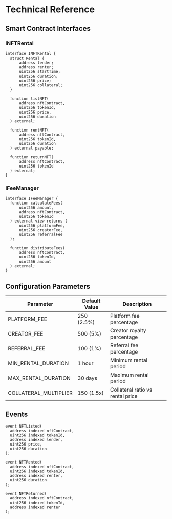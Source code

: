 # Technical Reference

## Smart Contract Interfaces

### INFTRental

```solidity
interface INFTRental {
  struct Rental {
      address lender;
      address renter;
      uint256 startTime;
      uint256 duration;
      uint256 price;
      uint256 collateral;
  }

  function listNFT(
      address nftContract,
      uint256 tokenId,
      uint256 price,
      uint256 duration
  ) external;

  function rentNFT(
      address nftContract,
      uint256 tokenId,
      uint256 duration
  ) external payable;

  function returnNFT(
      address nftContract,
      uint256 tokenId
  ) external;
}
```

### IFeeManager

```solidity
interface IFeeManager {
  function calculateFees(
      uint256 amount,
      address nftContract,
      uint256 tokenId
  ) external view returns (
      uint256 platformFee,
      uint256 creatorFee,
      uint256 referralFee
  );

  function distributeFees(
      address nftContract,
      uint256 tokenId,
      uint256 amount
  ) external;
}
```

## Configuration Parameters

| Parameter | Default Value | Description |
|-----------|---------------|-------------|
| PLATFORM_FEE | 250 (2.5%) | Platform fee percentage |
| CREATOR_FEE | 500 (5%) | Creator royalty percentage |
| REFERRAL_FEE | 100 (1%) | Referral fee percentage |
| MIN_RENTAL_DURATION | 1 hour | Minimum rental period |
| MAX_RENTAL_DURATION | 30 days | Maximum rental period |
| COLLATERAL_MULTIPLIER | 150 (1.5x) | Collateral ratio vs rental price |

## Events

```solidity
event NFTListed(
  address indexed nftContract,
  uint256 indexed tokenId,
  address indexed lender,
  uint256 price,
  uint256 duration
);

event NFTRented(
  address indexed nftContract,
  uint256 indexed tokenId,
  address indexed renter,
  uint256 duration
);

event NFTReturned(
  address indexed nftContract,
  uint256 indexed tokenId,
  address indexed renter
);
```